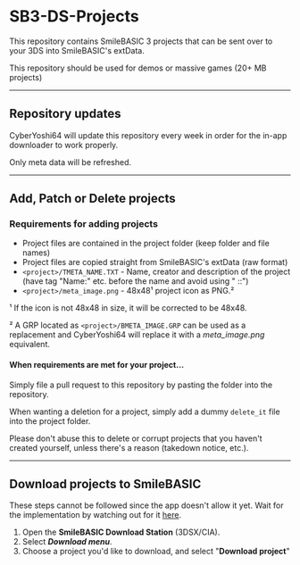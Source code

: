 # SB3-DS-Projects

This repository contains SmileBASIC 3 projects that can be sent over to your 3DS into SmileBASIC's extData.

This repository should be used for demos or massive games (20+ MB projects)

---

## Repository updates

CyberYoshi64 will update this repository every week in order for the in-app downloader to work properly.

Only meta data will be refreshed.

---

## Add, Patch or Delete projects

### Requirements for adding projects

- Project files are contained in the project folder (keep folder and file names)
- Project files are copied straight from SmileBASIC's extData (raw format)
- `<project>/TMETA_NAME.TXT` - Name, creator and description of the project (have tag "Name:" etc. before the name and avoid using " ::")
- `<project>/meta_image.png` - 48x48¹ project icon as PNG.²

¹ If the icon is not 48x48 in size, it will be corrected to be 48x48.

² A GRP located as `<project>/BMETA_IMAGE.GRP` can be used as a replacement and CyberYoshi64 will replace it with a *meta_image.png* equivalent.

#### When requirements are met for your project…

Simply file a pull request to this repository by pasting the folder into the repository.

When wanting a deletion for a project, simply add a dummy `delete_it` file into the project folder.

Please don't abuse this to delete or corrupt projects that you haven't created yourself, unless there's a reason (takedown notice, etc.).

---

## Download projects to SmileBASIC

These steps cannot be followed since the app doesn't allow it yet.
Wait for the implementation by watching out for it [here](https://github.com/CyberYoshi64/SB-Download-Station/releases).

1. Open the **SmileBASIC Download Station** (3DSX/CIA).
2. Select ***Download menu***.
3. Choose a project you'd like to download, and select "**Download project**"
